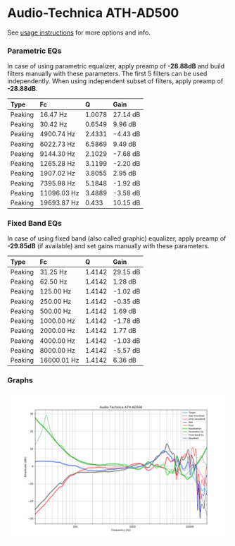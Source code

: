# Audio-Technica ATH-AD500
See [usage instructions](https://github.com/jaakkopasanen/AutoEq#usage) for more options and info.

### Parametric EQs
In case of using parametric equalizer, apply preamp of **-28.88dB** and build filters manually
with these parameters. The first 5 filters can be used independently.
When using independent subset of filters, apply preamp of **-28.88dB**.

| Type    | Fc          |      Q | Gain     |
|:--------|:------------|:-------|:---------|
| Peaking | 16.47 Hz    | 1.0078 | 27.14 dB |
| Peaking | 30.42 Hz    | 0.6549 | 9.96 dB  |
| Peaking | 4900.74 Hz  | 2.4331 | -4.43 dB |
| Peaking | 6022.73 Hz  | 6.5869 | 9.49 dB  |
| Peaking | 9144.30 Hz  | 2.1029 | -7.68 dB |
| Peaking | 1265.28 Hz  | 3.1199 | -2.20 dB |
| Peaking | 1907.02 Hz  | 3.8055 | 2.95 dB  |
| Peaking | 7395.98 Hz  | 5.1848 | -1.92 dB |
| Peaking | 11096.03 Hz | 3.4889 | -3.58 dB |
| Peaking | 19693.87 Hz | 0.433  | 10.15 dB |

### Fixed Band EQs
In case of using fixed band (also called graphic) equalizer, apply preamp of **-29.85dB**
(if available) and set gains manually with these parameters.

| Type    | Fc          |      Q | Gain     |
|:--------|:------------|:-------|:---------|
| Peaking | 31.25 Hz    | 1.4142 | 29.15 dB |
| Peaking | 62.50 Hz    | 1.4142 | 1.28 dB  |
| Peaking | 125.00 Hz   | 1.4142 | -1.02 dB |
| Peaking | 250.00 Hz   | 1.4142 | -0.35 dB |
| Peaking | 500.00 Hz   | 1.4142 | 1.69 dB  |
| Peaking | 1000.00 Hz  | 1.4142 | -1.78 dB |
| Peaking | 2000.00 Hz  | 1.4142 | 1.77 dB  |
| Peaking | 4000.00 Hz  | 1.4142 | -1.03 dB |
| Peaking | 8000.00 Hz  | 1.4142 | -5.57 dB |
| Peaking | 16000.01 Hz | 1.4142 | 6.36 dB  |

### Graphs
![](./Audio-Technica%20ATH-AD500.png)